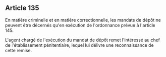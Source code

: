 Article 135
----
En matière criminelle et en matière correctionnelle, les mandats de dépôt ne
peuvent être décernés qu'en exécution de l'ordonnance prévue à l'article 145.

L'agent chargé de l'exécution du mandat de dépôt remet l'intéressé au chef de
l'établissement pénitentiaire, lequel lui délivre une reconnaissance de cette
remise.
